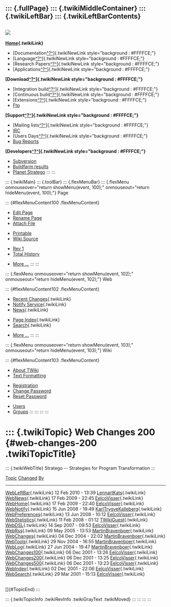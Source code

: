 ::: {.fullPage}
::: {.twikiMiddleContainer}
::: {.twikiLeftBar}
::: {.twikiLeftBarContents}
  ----------------------------------------------------------------------------------
  [![](../pub/Stratego/StrategoLogo/StrategoLogoTextlessWhite-100px.png)](WebHome)
  ----------------------------------------------------------------------------------

**[Home](WebHome){.twikiLink}**

-   [Documentation[^?^](http://www.program-transformation.org/edit/WebDSL/StrategoDocumentation?topicparent=WebDSL.WebChanges200)]{.twikiNewLink
    style="background : #FFFFCE;"}
-   [Language[^?^](http://www.program-transformation.org/edit/WebDSL/StrategoLanguage?topicparent=WebDSL.WebChanges200)]{.twikiNewLink
    style="background : #FFFFCE;"}
-   [Research
    Papers[^?^](http://www.program-transformation.org/edit/WebDSL/StrategoPublications?topicparent=WebDSL.WebChanges200)]{.twikiNewLink
    style="background : #FFFFCE;"}
-   [Applications[^?^](http://www.program-transformation.org/edit/WebDSL/StrategoApplication?topicparent=WebDSL.WebChanges200)]{.twikiNewLink
    style="background : #FFFFCE;"}

**[Download[^?^](http://www.program-transformation.org/edit/WebDSL/StrategoDownload?topicparent=WebDSL.WebChanges200)]{.twikiNewLink
style="background : #FFFFCE;"}**

-   [Integration
    build[^?^](http://www.program-transformation.org/edit/WebDSL/IntegrationBuild?topicparent=WebDSL.WebChanges200)]{.twikiNewLink
    style="background : #FFFFCE;"}
-   [Continuous
    build[^?^](http://www.program-transformation.org/edit/WebDSL/ContinuousBuild?topicparent=WebDSL.WebChanges200)]{.twikiNewLink
    style="background : #FFFFCE;"}
-   [Extensions[^?^](http://www.program-transformation.org/edit/WebDSL/AdditionalPackageDownload?topicparent=WebDSL.WebChanges200)]{.twikiNewLink
    style="background : #FFFFCE;"}
-   [Ftp](ftp://ftp.strategoxt.org/pub/stratego)

**[Support[^?^](http://www.program-transformation.org/edit/WebDSL/StrategoSupport?topicparent=WebDSL.WebChanges200)]{.twikiNewLink
style="background : #FFFFCE;"}**

-   [Mailing
    lists[^?^](http://www.program-transformation.org/edit/WebDSL/MailingList?topicparent=WebDSL.WebChanges200)]{.twikiNewLink
    style="background : #FFFFCE;"}
-   [IRC](irc://irc.freenode.net/#stratego)
-   [Users
    Days[^?^](http://www.program-transformation.org/edit/WebDSL/StrategoUsersDay?topicparent=WebDSL.WebChanges200)]{.twikiNewLink
    style="background : #FFFFCE;"}
-   [Bug Reports](http://bugs.strategoxt.org/browse/STR)

**[Developers[^?^](http://www.program-transformation.org/edit/WebDSL/StrategoDev?topicparent=WebDSL.WebChanges200)]{.twikiNewLink
style="background : #FFFFCE;"}**

-   [Subversion](https://svn.strategoxt.org/repos/StrategoXT/strategoxt/trunk)
-   [Buildfarm
    results](http://releases.strategoxt.org/quick-view-by-date.html)
-   [Planet Stratego](http://planet.strategoxt.org)
:::
:::

::: {.twikiMain}
::: {.toolBar}
::: {.flexMenuBar}
::: {.flexMenu onmouseover="return showMenu(event, 100);" onmouseout="return hideMenu(event, 100);"}
Page

::: {#flexMenuContent100 .flexMenuContent}
-   [Edit
    Page](http://www.program-transformation.org/edit/WebDSL/WebChanges200?t=1536829047)
-   [Rename
    Page](http://www.program-transformation.org/rename/WebDSL/WebChanges200)
-   [Attach
    File](http://www.program-transformation.org/attach/WebDSL/WebChanges200)

<!-- -->

-   [Printable](http://www.program-transformation.org/view/WebDSL/WebChanges200?skin=print.pattern)
-   [Wiki
    Source](http://www.program-transformation.org/view/WebDSL/WebChanges200?skin=text&raw=on&contenttype=text/plain)

<!-- -->

-   [Rev
    1](http://www.program-transformation.org/view/WebDSL/WebChanges200?rev=1.1)
-   [Total
    History](http://www.program-transformation.org/rdiff/WebDSL/WebChanges200)

<!-- -->

-   [More
    \...](http://www.program-transformation.org/oops/WebDSL/WebChanges200?template=oopsmore&param1=1.1&param2=1.1)
:::
:::

::: {.flexMenu onmouseover="return showMenu(event, 102);" onmouseout="return hideMenu(event, 102);"}
Web

::: {#flexMenuContent102 .flexMenuContent}
-   [Recent Changes](WebChanges){.twikiLink}
-   [Notify Service](WebNotify){.twikiLink}
-   [News](WebNews){.twikiLink}

<!-- -->

-   [Page Index](WebIndex){.twikiLink}
-   [Search](WebSearch){.twikiLink}

<!-- -->

-   [More
    \...](http://www.program-transformation.org/oops/WebDSL/WebChanges200?template=oopsmore&param1=1.1&param2=1.1)
:::
:::

::: {.flexMenu onmouseover="return showMenu(event, 103);" onmouseout="return hideMenu(event, 103);"}
Wiki

::: {#flexMenuContent103 .flexMenuContent}
-   [About
    TWiki](http://www.program-transformation.org/view/TWiki/WebHome)
-   [Text
    Formatting](http://www.program-transformation.org/view/TWiki/TextFormattingRules)

<!-- -->

-   [Registration](http://www.program-transformation.org/view/TWiki/TWikiRegistration)
-   [Change
    Password](http://www.program-transformation.org/view/TWiki/ChangePassword)
-   [Reset
    Password](http://www.program-transformation.org/view/TWiki/ResetPassword)

<!-- -->

-   [Users](http://www.program-transformation.org/view/Main/TWikiUsers)
-   [Groups](http://www.program-transformation.org/view/Main/TWikiGroups)
:::
:::
:::
:::

::: {.twikiTopic}
Web Changes 200 {#web-changes-200 .twikiTopicTitle}
===============

::: {.twikiWebTitle}
Stratego \-- Strategies for Program Transformation
:::

  [Topic](http://www.program-transformation.org/WebDSL/WebChanges200?sortcol=0&table=1&up=0#sorted_table "Sort by this column")   [Changed](http://www.program-transformation.org/WebDSL/WebChanges200?sortcol=1&table=1&up=0#sorted_table "Sort by this column")   [By](http://www.program-transformation.org/WebDSL/WebChanges200?sortcol=2&table=1&up=0#sorted_table "Sort by this column")
  ------------------------------------------------------------------------------------------------------------------------------- --------------------------------------------------------------------------------------------------------------------------------- ----------------------------------------------------------------------------------------------------------------------------
  [WebLeftBar](WebLeftBar){.twikiLink}                                                                                            12 Feb 2010 - 13:39                                                                                                               [LennartKats](../Main/LennartKats){.twikiLink}
  [WebNews](WebNews){.twikiLink}                                                                                                  17 Feb 2009 - 22:45                                                                                                               [EelcoVisser](../Main/EelcoVisser){.twikiLink}
  [WebHome](WebHome){.twikiLink}                                                                                                  17 Feb 2009 - 22:40                                                                                                               [EelcoVisser](../Main/EelcoVisser){.twikiLink}
  [WebNotify](WebNotify){.twikiLink}                                                                                              15 Jun 2008 - 19:49                                                                                                               [KarlTrygveKalleberg](../Main/KarlTrygveKalleberg){.twikiLink}
  [WebPreferences](WebPreferences){.twikiLink}                                                                                    13 Jun 2008 - 10:12                                                                                                               [EelcoVisser](../Main/EelcoVisser){.twikiLink}
  [WebStatistics](WebStatistics){.twikiLink}                                                                                      11 Feb 2008 - 01:12                                                                                                               [TWikiGuest](../Main/TWikiGuest){.twikiLink}
  [WebDSL](WebDSL){.twikiLink}                                                                                                    14 Sep 2007 - 09:53                                                                                                               [EelcoVisser](../Main/EelcoVisser){.twikiLink}
  [WebRss](WebRss){.twikiLink}                                                                                                    09 May 2005 - 13:53                                                                                                               [MartinBravenboer](../Main/MartinBravenboer){.twikiLink}
  [WebChanges](WebChanges){.twikiLink}                                                                                            04 Dec 2004 - 22:02                                                                                                               [MartinBravenboer](../Main/MartinBravenboer){.twikiLink}
  [WebTools](WebTools){.twikiLink}                                                                                                29 Nov 2004 - 16:55                                                                                                               [MartinBravenboer](../Main/MartinBravenboer){.twikiLink}
  [WebLog](WebLog){.twikiLink}                                                                                                    27 Jun 2004 - 19:47                                                                                                               [MartinBravenboer](../Main/MartinBravenboer){.twikiLink}
  [WebChanges100](WebChanges100){.twikiLink}                                                                                      06 Dec 2001 - 13:26                                                                                                               [EelcoVisser](../Main/EelcoVisser){.twikiLink}
  [WebChanges200](WebChanges200){.twikiLink}                                                                                      06 Dec 2001 - 13:25                                                                                                               [EelcoVisser](../Main/EelcoVisser){.twikiLink}
  [WebChanges500](WebChanges500){.twikiLink}                                                                                      06 Dec 2001 - 13:23                                                                                                               [EelcoVisser](../Main/EelcoVisser){.twikiLink}
  [WebIndex](WebIndex){.twikiLink}                                                                                                02 Dec 2001 - 22:06                                                                                                               [EelcoVisser](../Main/EelcoVisser){.twikiLink}
  [WebSearch](WebSearch){.twikiLink}                                                                                              29 Mar 2001 - 15:13                                                                                                               [EelcoVisser](../Main/EelcoVisser){.twikiLink}

\
[]{#TopicEnd}
:::

::: {.twikiTopicInfo .twikiRevInfo .twikiGrayText .twikiMoved}
:::
:::
:::
:::
